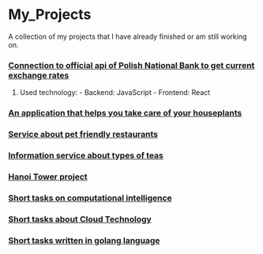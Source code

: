 # My_Projects
A collection of my projects that I have already finished or am still working on. 


### [Connection to official api of Polish National Bank to get current exchange rates](https://github.com/MartynaKaczmarczyk/MeetDynatraceProjects)

  1. Used technology: 
    - Backend: JavaScript
    - Frontend: React
    
### [An application that helps you take care of your houseplants](https://github.com/MartynaKaczmarczyk/Project_Frontend2)
### [Service about pet friendly restaurants](https://github.com/MartynaKaczmarczyk/pet_friendly_restaurants)
### [Information service about types of teas](https://github.com/MartynaKaczmarczyk/Tea_service)
### [Hanoi Tower project](https://gitlab.com/Martyna_Kaczmarczyk/wstep_do_programowania)
### [Short tasks on computational intelligence](https://github.com/MartynaKaczmarczyk/Inteligencja_obliczeniowa)
### [Short tasks about Cloud Technology](https://gitlab.com/Martyna_Kaczmarczyk/technologie-chmurowe)
### [Short tasks written in golang language](https://gitlab.com/Martyna_Kaczmarczyk/golang)





